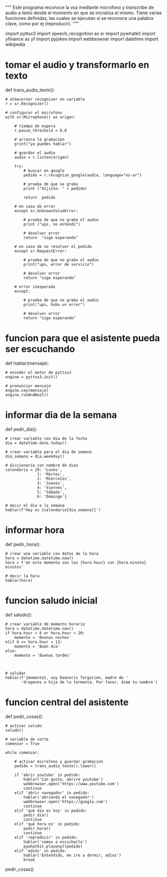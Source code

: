 """
    Este programa reconoce la voz mediante microfono y transcribe
    de audio a texto desde el momento en que se inicializa el mismo.
    Tiene varias funciones definidas, las cuales se ejecutan
    si se reconoce una palabra clave, como por ej (reproducir).
"""



import pyttsx3
import speech_recognition as sr
import pywhatkit
import yfinance as yf
import pyjokes
import webbrowser
import datetime
import wikipedia

# tomar el audio y transformarlo en texto
def trans_audio_texto():

    # almacernar recognizer en variable
    r = sr.Recognizer()

    # configurar el microfono
    with sr.Microphone() as origen:

        # tiempo de espera
        r.pause_threshold = 0.8

        # arranca la grabacion
        print("ya puedes hablar")

        # guardar el audio
        audio = r.listen(origen)

        try:
            # buscar en google
            pedido = r.recognize_google(audio, language="es-ar")

            # prueba de que se grabo
            print ("dijiste: " + pedido)

            return  pedido

        # en caso de error
        except sr.UnknownValueError:

            # prueba de que no grabo el audio
            print ("ups, no entendi")

            # devolver error
            return  "sigo esperando"

        # en caso de no resolver el pedido
        except sr.RequestError:

            # prueba de que no grabo el audio
            print("ups, error de servicio")

            # devolver error
            return "sigo esperando"

        # error inesperado
        except:

            # prueba de que no grabo el audio
            print("ups, hubo un error")

            # devolver error
            return "sigo esperando"


# funcion para que el asistente pueda ser escuchando
def hablar(mensaje):

    # enceder el motor de pyttsx3
    engine = pyttsx3.init()

    # pronunciar mensaje
    engine.say(mensaje)
    engine.runAndWait()


# informar dia de la semana
def pedir_dia():

    # crear variable con dia de la fecha
    dia = datetime.date.today()

    # crear variable para el dia de semana
    dia_semana = dia.weekday()

    # diccionario con nombre de dias
    calendario = {0: 'Lunes',
                  1: 'Martes',
                  2: 'Miércoles',
                  3: 'Jueves',
                  4: 'Viernes',
                  5: 'Sábado',
                  6: 'Domingo'}

    # decir el dia e la semana
    hablar(f'Hoy es {calendario[dia_semana]}')


# informar hora
def pedir_hora():

    # crear una variable con datos de la hora
    hora = datetime.datetime.now()
    hora = f'en este momento son las {hora.hour} con {hora.minute} minutos'

    # decir la hora
    hablar(hora)


# funcion saludo inicial
def saludo():

    # crear variable de momento horario
    hora = datetime.datetime.now()
    if hora.hour < 6 or hora.hour > 20:
        momento = 'Buenas noches'
    elif 6 <= hora.hour < 13:
        momento = 'Buen dia'
    else:
        momento = 'Buenas tardes'



    # saludar
    hablar(f'{momento}, soy Daeneris Targarien, madre de '
           'dragones e hija de la tormenta. Por favor, dime tu nombre')


# funcion central del asistente
def pedir_cosas():

    # activar saludo
    saludo()

    # variable de corte
    comenzar = True

    while comenzar:

        # activar microfono y guardar grabacion
        pedido = trans_audio_texto().lower()

        if 'abrir youtube' in pedido:
            hablar('Con gusto, abrire youtube')
            webbrowser.open('https://www.youtube.com')
            continue
        elif 'abrir navegador' in pedido:
            hablar('abriendo el navegador')
            webbrowser.open('https://google.com')
            continue
        elif 'qué día es hoy' in pedido:
            pedir_dia()
            continue
        elif 'qué hora es' in pedido:
            pedir_hora()
            continue
        elif 'reproducir' in pedido:
            hablar('vamos a escucharlo')
            pywhatkit.playonyt(pedido)
        elif 'adiós' in pedido:
            hablar('Entendido, me ire a dormir, adios')
            break

pedir_cosas()
